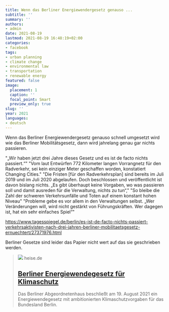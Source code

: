 ```yaml
---
title: Wenn das Berliner Energiewendergesetz genauso ...
subtitle: ''
summary: ''
authors:
- admin
date: 2021-08-19
lastmod: 2021-08-19 16:48:19+02:00
categories:
- facebook
tags:
- urban planning
- climate change
- environmental law
- transportation
- renewable energy
featured: false
image:
  placement: 1
  caption: ''
  focal_point: Smart
  preview_only: true
slug: ''
year: 2021
languages:
- deutsch
---
```


Wenn das Berliner Energiewendergesetz genauso schnell umgesetzt wird wie das Berliner Mobilitätsgesetz, dann wird jahrelang genau gar nichts passieren.

"„Wir haben jetzt drei Jahre dieses Gesetz und es ist de facto nichts passiert.“"
"Vom laut Entwürfen 772 Kilometer langen Vorrangnetz für den Radverkehr, sei kein einziger Meter geschaffen worden, konstatiert Changing Cities."
"Die Fristen [für den Radverkehrsplan] sind bereits im Juli 2019 und im Juli 2020 abgelaufen. Doch beschlossen und veröffentlicht ist davon bislang nichts. „Es gibt überhaupt keine Vorgaben, wo was passieren soll und damit ausreden für die Verwaltung, nichts zu tun“,"
"So bleibe die Zahl der schweren Verkehrsunfälle und Toten auf einem konstant hohen Niveau"
"Probleme gebe es vor allem in den Verwaltungen selbst. „Wer Veränderungen will, wird nicht gestärkt von Führungskräften. Wer dagegen ist, hat ein sehr einfaches Spiel“"

https://www.tagesspiegel.de/berlin/es-ist-de-facto-nichts-passiert-verkehrsaktivisten-nach-drei-jahren-berliner-mobilitaetsgesetz-ernuechtert/27371976.html

Berliner Gesetze sind leider das Papier nicht wert auf das sie geschrieben werden.
> [![](https://heise.cloudimg.io/bound/1200x1200/q85.png-lossy-85.webp-lossy-85.foil1/_www-heise-de_/imgs/18/3/1/5/5/4/4/8/Hausansicht_Abgeordnetenhaus___Landesarchiv_Berlin_Thomas_Platow-9f8434529b2e85f0.jpeg)](https://www.heise.de/news/Berliner-Energiewendegesetz-fuer-Klimaschutz-6169239.html)
> heise.de
> ## [Berliner Energiewendegesetz für Klimaschutz](https://www.heise.de/news/Berliner-Energiewendegesetz-fuer-Klimaschutz-6169239.html)
>
>Das Berliner Abgeordnetenhaus beschließt am 19. August 2021 ein Energiewendegesetz mit ambitionierten Klimaschutzvorgaben für das Bundesland Berlin.